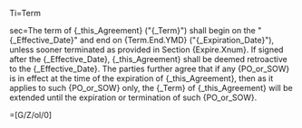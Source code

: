 Ti=Term

sec=The term of {_this_Agreement} ("{_Term}") shall begin on the "{_Effective_Date}" and end on {Term.End.YMD} ("{_Expiration_Date}"), unless sooner terminated as provided in Section {Expire.Xnum}. If signed after the {_Effective_Date}, {_this_Agreement} shall be deemed retroactive to the {_Effective_Date}. The parties further agree that if any {PO_or_SOW} is in effect at the time of the expiration of {_this_Agreement}, then as it applies to such {PO_or_SOW} only, the {_Term} of {_this_Agreement} will be extended until the expiration or termination of such {PO_or_SOW}.

=[G/Z/ol/0]
